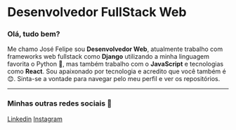 <h1>Desenvolvedor FullStack Web</h1>
<h3>Olá, tudo bem?</h3>
<p>Me chamo José Felipe sou <strong>Desenvolvedor Web</strong>, atualmente trabalho com frameworks web fullstack como <strong>Django</strong> utilizando a minha linguagem favorita o <stong>Python</stong> 🐍, mas também trabalho com o <strong>JavaScript</strong> e tecnologias como <strong>React</strong>. Sou apaixonado por tecnologia e acredito que você também é 😊. Sinta-se a vontade para navegar pelo meu perfil e ver os repositórios.</p>

<hr>
<h3>Minhas outras redes sociais 📱</h3>
<nav>
  <a href="https://www.linkedin.com/in/jose-felipe-paula" target="_blank">Linkedin<a>
  <a href="https://www.instagram.com/ze_felipe1903/" target="_blank">Instagram<a>
</nav>
